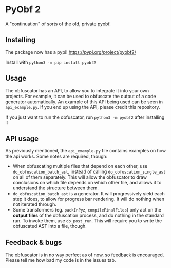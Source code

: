 # PyObf 2

A "continuation" of sorts of the old, private pyobf.

## Installing
The package now has a pypi! https://pypi.org/project/pyobf2/

Install with `python3 -m pip install pyobf2`

## Usage

The obfuscator has an API, to allow you to integrate it into your own projects. For example, it can be used to obfuscate the output of a code generator automatically. An example of this API being used can be seen in `api_example.py`. If you end up using the API, please credit this repository.

If you just want to run the obfuscator, run `python3 -m pyobf2` after installing it

## API usage
As previously mentioned, the `api_example.py` file contains examples on how the api works. Some notes are required, though:
- When obfuscating multiple files that depend on each other, use `do_obfuscation_batch_ast`, instead of calling `do_obfuscation_single_ast` on all of them separately. This will allow the obfuscator to draw conclusions on which file depends on which other file, and allows it to understand the structure between them.
- `do_obfuscation_batch_ast` is a generator. It will progressively yield each step it does, to allow for progress bar rendering. It will do nothing when not iterated through.
- Some transformers (eg. `packInPyz`, `compileFinalFiles`) only act on the **output files** of the obfuscation process, and do nothing in the standard run. To invoke them, use `do_post_run`. This will require you to write the obfuscated AST into a file, though.

## Feedback & bugs

The obfuscator is in no way perfect as of now, so feedback is encouraged. Please tell me how bad my code is in the
issues tab.